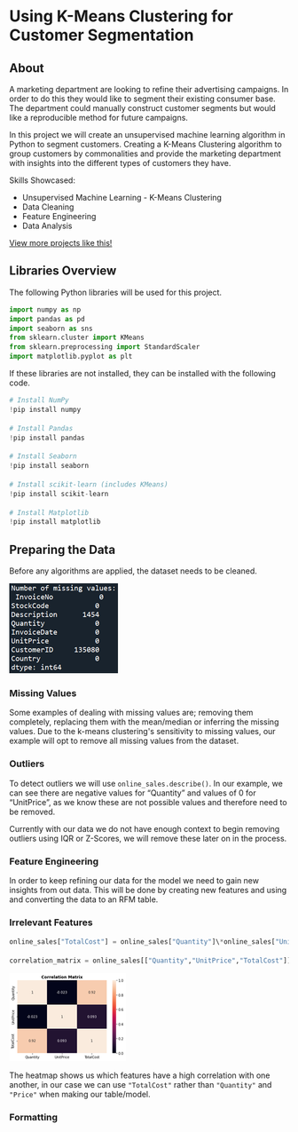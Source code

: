 # Using K-Means Clustering for Customer Segmentation

## About

A marketing department are looking to refine their advertising campaigns. In order to do this they would like to segment their existing consumer base. The department could manually construct customer segments but would like a reproducible method for future campaigns.

In this project we will create an unsupervised machine learning algorithm in Python to segment customers. Creating a K-Means Clustering algorithm to group customers by commonalities and provide the marketing department with insights into the different types of customers they have.

Skills Showcased:

-   Unsupervised Machine Learning - K-Means Clustering
-   Data Cleaning
-   Feature Engineering
-   Data Analysis

[View more projects like this!](https://cian-murray-doyle.github.io/)

## Libraries Overview

The following Python libraries will be used for this project.

``` python
import numpy as np
import pandas as pd
import seaborn as sns
from sklearn.cluster import KMeans
from sklearn.preprocessing import StandardScaler
import matplotlib.pyplot as plt
```

If these libraries are not installed, they can be installed with the following code.

``` python
# Install NumPy
!pip install numpy

# Install Pandas
!pip install pandas

# Install Seaborn
!pip install seaborn

# Install scikit-learn (includes KMeans)
!pip install scikit-learn

# Install Matplotlib
!pip install matplotlib
```

## Preparing the Data

Before any algorithms are applied, the dataset needs to be cleaned.

![Alt Text](images/na_vals_table.png)

### Missing Values

Some examples of dealing with missing values are; removing them completely, replacing them with the mean/median or inferring the missing values. Due to the k-means clustering's sensitivity to missing values, our example will opt to remove all missing values from the dataset.

### Outliers

To detect outliers we will use `online_sales.describe()`. In our example, we can see there are negative values for “Quantity” and values of 0 for “UnitPrice”, as we know these are not possible values and therefore need to be removed.

Currently with our data we do not have enough context to begin removing outliers using IQR or Z-Scores, we will remove these later on in the process.

### Feature Engineering

In order to keep refining our data for the model we need to gain new insights from out data. This will be done by creating new features and using and converting the data to an RFM table.

### Irrelevant Features

``` python
online_sales["TotalCost"] = online_sales["Quantity"]\*online_sales["UnitPrice"]

correlation_matrix = online_sales[["Quantity","UnitPrice","TotalCost"]].corr() sns.heatmap(correlation_matrix, vmin=0.0, vmax=1.0, annot=True) plt.title("Correlation Matrix",fontweight="bold") plt.show()
```

![](images/corr_matrix.png)

The heatmap shows us which features have a high correlation with one another, in our case we can use `"TotalCost"` rather than `"Quantity"` and `"Price"` when making our table/model.

### Formatting
